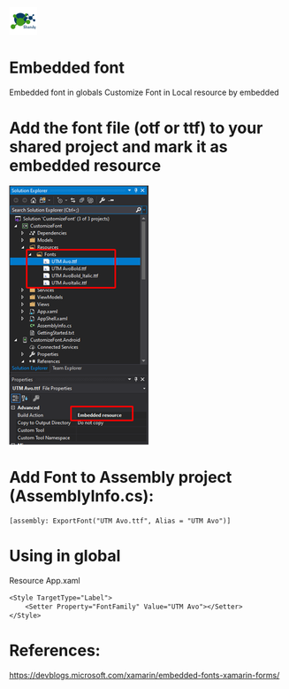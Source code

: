 <img src="/images/icon.png" width="50" height="50" />

# Embedded font
Embedded font in globals
Customize Font in Local resource by embedded

# Add the font file (otf or ttf) to your shared project and mark it as embedded resource

![embedded-source](images/embeddedsource.png)

# Add Font to Assembly project  (AssemblyInfo.cs):
```
[assembly: ExportFont("UTM Avo.ttf", Alias = "UTM Avo")]
```
# Using in global
Resource App.xaml
```
<Style TargetType="Label">
    <Setter Property="FontFamily" Value="UTM Avo"></Setter>
</Style>
```
# References:
https://devblogs.microsoft.com/xamarin/embedded-fonts-xamarin-forms/
